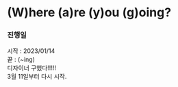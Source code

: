 # (W)here (a)re (y)ou (g)oing?
### 진행일 
시작 : 2023/01/14 <br>
끝 : (~ing)
<br>
디자이너 구했다!!!!! <br />
3월 11일부터 다시 시작.
